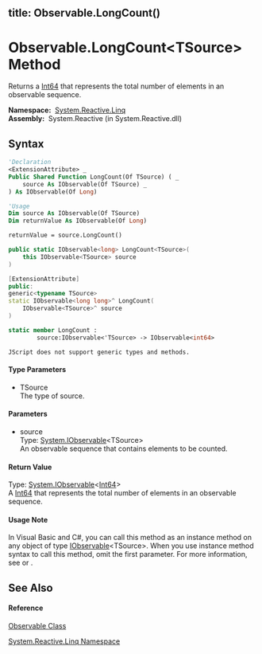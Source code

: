title: Observable.LongCount<TSource>()
---
# Observable.LongCount\<TSource\> Method

Returns a [Int64](https://msdn.microsoft.com/en-us/library/6yy583ek) that represents the total number of elements in an observable sequence.

**Namespace:**  [System.Reactive.Linq](System.Reactive.Linq\System.Reactive.Linq.md)  
**Assembly:**  System.Reactive (in System.Reactive.dll)

## Syntax

```vb
'Declaration
<ExtensionAttribute> _
Public Shared Function LongCount(Of TSource) ( _
    source As IObservable(Of TSource) _
) As IObservable(Of Long)
```

```vb
'Usage
Dim source As IObservable(Of TSource)
Dim returnValue As IObservable(Of Long)

returnValue = source.LongCount()
```

```csharp
public static IObservable<long> LongCount<TSource>(
    this IObservable<TSource> source
)
```

```c++
[ExtensionAttribute]
public:
generic<typename TSource>
static IObservable<long long>^ LongCount(
    IObservable<TSource>^ source
)
```

```fsharp
static member LongCount : 
        source:IObservable<'TSource> -> IObservable<int64> 
```

```jscript
JScript does not support generic types and methods.
```

#### Type Parameters

- TSource  
  The type of source.

#### Parameters

- source  
  Type: [System.IObservable](https://msdn.microsoft.com/en-us/library/Dd990377)\<TSource\>  
  An observable sequence that contains elements to be counted.

#### Return Value

Type: [System.IObservable](https://msdn.microsoft.com/en-us/library/Dd990377)\<[Int64](https://msdn.microsoft.com/en-us/library/6yy583ek)\>  
A [Int64](https://msdn.microsoft.com/en-us/library/6yy583ek) that represents the total number of elements in an observable sequence.

#### Usage Note

In Visual Basic and C\#, you can call this method as an instance method on any object of type [IObservable](https://msdn.microsoft.com/en-us/library/Dd990377)\<TSource\>. When you use instance method syntax to call this method, omit the first parameter. For more information, see [](https://msdn.microsoft.com/en-us/library/Bb384936) or [](https://msdn.microsoft.com/en-us/library/Bb383977).

## See Also

#### Reference

[Observable Class](Observable\Observable.md)

[System.Reactive.Linq Namespace](System.Reactive.Linq\System.Reactive.Linq.md)








